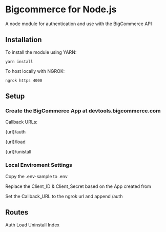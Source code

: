 # Bigcommerce for Node.js
A node module for authentication and use with the BigCommerce API
## Installation

To install the module using YARN:

```
yarn install
```
To host locally with NGROK:

```
ngrok https 4000
```

## Setup

### Create the BigCommerce App at devtools.bigcommerce.com

Callback URLs:

{url}/auth

{url}/load

{url}/unistall

### Local Enviroment Settings

Copy the .env-sample to .env

Replace the Client_ID & Client_Secret based on the App created from 

Set the Callback_URL to the ngrok url and append /auth

## Routes

Auth
Load
Uninstall
Index